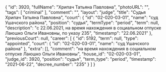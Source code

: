 {
    "id": 3920,
    "fullName": "Хрипач Татьяна Павловна",
    "photoURL": "",
    "tags": [
        "criminal"
    ],
    "comment": "",
    "layout": "judge",
    "title": "Судья Хрипач Татьяна Павловна",
    "court": {
        "id": "02-020-03-01",
        "name": "суд Ушачского района",
        "position": "судья",
        "termType": "period",
        "term": null,
        "description": "c 22.06.2021, на время нахождения в социальном отпуске Лаюшко Ольги Ивановны, по указу 235",
        "timestamp": "22.06.2021"
    },
    "previousCourt": null,
    "career": [
        {
            "id": 5192,
            "term": null,
            "type": "appointed",
            "court": {
                "id": "02-020-03-01",
                "name": "суд Ушачского района"
            },
            "extra": [],
            "comment": "на время нахождения в социальном отпуске Лаюшко Ольги Ивановны",
            "house_id": "02-020-03-01",
            "judge_id": 3920,
            "position": "судья",
            "term_type": "period",
            "timestamp": "2021-06-22",
            "decree_number": "235"
        }
    ]
}